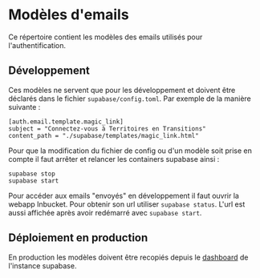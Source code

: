 # Modèles d'emails

Ce répertoire contient les modèles des emails utilisés pour l'authentification.

## Développement

Ces modèles ne servent que pour les développement et doivent être déclarés dans le fichier `supabase/config.toml`. Par exemple de la manière suivante :
```
[auth.email.template.magic_link]
subject = "Connectez-vous à Territoires en Transitions"
content_path = "./supabase/templates/magic_link.html"
```

Pour que la modification du fichier de config ou d'un modèle soit prise en compte il faut arrêter et relancer les containers supabase ainsi :

```
supabase stop
supabase start
```

Pour accéder aux emails "envoyés" en développement il faut ouvrir la webapp Inbucket.
Pour obtenir son url utiliser `supabase status`. L'url est aussi affichée après avoir redémarré avec `supabase start`.

## Déploiement en production

En production les modèles doivent être recopiés depuis le [dashboard](https://supabase.com/dashboard/projects) de l'instance supabase.
